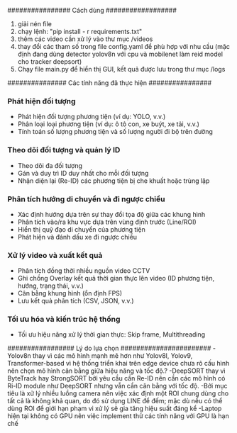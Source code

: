 ################ Cách dùng ##################
1. giải nén file
2. chạy lệnh: "pip install - r requirements.txt"
3. thêm các video cần xử lý vào thư mục /videos
4. thay đổi các tham số trong file config.yaml để phù hợp với nhu cầu (mặc định đang dùng detector yolov8n với cpu và mobilenet làm reid model cho tracker deepsort)
5. Chạy file main.py để hiển thị GUI, kết quả được lưu trong thư mục /logs


############### Các tính năng đã thực hiện ################
### Phát hiện đối tượng

- Phát hiện đối tượng phương tiện (ví dụ: YOLO, v.v.)
- Phân loại loại phương tiện (ví dụ: ô tô con, xe buýt, xe tải, v.v.)
- Tính toán số lượng phương tiện và số lượng người đi bộ trên đường


### Theo dõi đối tượng và quản lý ID

- Theo dõi đa đối tượng
- Gán và duy trì ID duy nhất cho mỗi đối tượng
- Nhận diện lại (Re-ID) các phương tiện bị che khuất hoặc trùng lặp


### Phân tích hướng di chuyển và đi ngược chiều

- Xác định hướng dựa trên sự thay đổi tọa độ giữa các khung hình
- Phân tích vào/ra khu vực dựa trên vùng định trước (Line/ROI)
- Hiển thị quỹ đạo di chuyển của phương tiện
- Phát hiện và đánh dấu xe đi ngược chiều

### Xử lý video và xuất kết quả

- Phân tích đồng thời nhiều nguồn video CCTV
- Ghi chồng Overlay kết quả thời gian thực lên video (ID phương tiện, hướng, trạng thái, v.v.)
- Cân bằng khung hình (ổn định FPS)
- Lưu kết quả phân tích (CSV, JSON, v.v.)

### Tối ưu hóa và kiến trúc hệ thống

- Tối ưu hiệu năng xử lý thời gian thực: Skip frame, Multithreading



################# Lý do lựa chọn #######################
-Yolov8n thay vì các mô hình mạnh mẽ hơn như Yolov8l, Yolov9, Transformer-based vì hệ thống triển khai trên edge device chưa rõ cấu hình nên chọn mô hình cân bằng giữa hiệu năng và tốc độ.?
-DeepSORT thay vì ByteTrack hay StrongSORT bởi yêu cầu cần Re-ID nên cần các mô hình có Ri-ID module như DeepSORT nhưng vẫn cần cân bằng với tốc độ.
-Bởi mục tiêu là xử lý nhiều luồng camera nên việc xác định một ROI chung dùng cho tất cả là không khả quan, do đó sử dụng LINE để đếm; mặc dù nếu có thể dùng ROI để giới hạn phạm vi xử lý sẽ gia tăng hiệu suất đáng kể
-Laptop hiện tại không có GPU nên việc implement thử các tính năng với GPU là hạn chế

